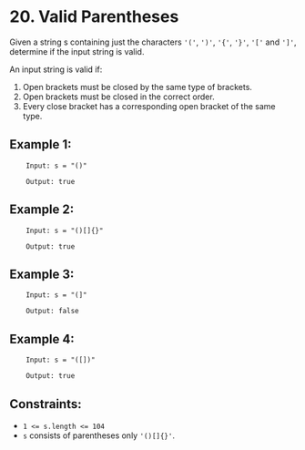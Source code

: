# 20. Valid Parentheses

Given a string s containing just the characters `'('`, `')'`, `'{'`, `'}'`, `'['` and `']'`, determine if the input string is valid.

An input string is valid if:

1. Open brackets must be closed by the same type of brackets.
2. Open brackets must be closed in the correct order.
3. Every close bracket has a corresponding open bracket of the same type.

## Example 1:

        Input: s = "()"

        Output: true

## Example 2:

        Input: s = "()[]{}"

        Output: true

## Example 3:

        Input: s = "(]"

        Output: false

## Example 4:

        Input: s = "([])"

        Output: true

 

## Constraints:

* `1 <= s.length <= 104`
* `s` consists of parentheses only `'()[]{}'`.